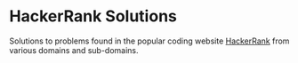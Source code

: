 # HackerRank Solutions

Solutions to problems found in the popular coding website [HackerRank](www.hackerrank.com) from various domains and sub-domains.